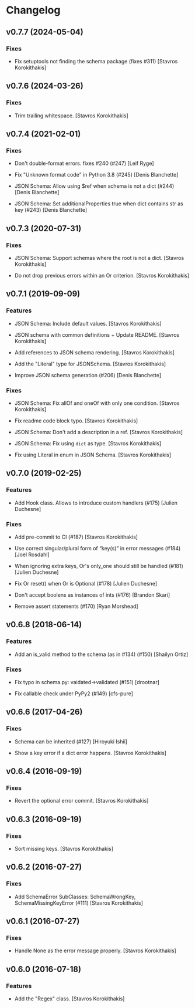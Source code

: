 # Changelog


## v0.7.7 (2024-05-04)

### Fixes

* Fix setuptools not finding the schema package (fixes #311) [Stavros Korokithakis]


## v0.7.6 (2024-03-26)

### Fixes

* Trim trailing whitespace. [Stavros Korokithakis]


## v0.7.4 (2021-02-01)

### Fixes

* Don't double-format errors. fixes #240 (#247) [Leif Ryge]

* Fix "Unknown format code" in Python 3.8 (#245) [Denis Blanchette]

* JSON Schema: Allow using $ref when schema is not a dict (#244) [Denis Blanchette]

* JSON Schema: Set additionalProperties true when dict contains str as key (#243) [Denis Blanchette]


## v0.7.3 (2020-07-31)

### Fixes

* JSON Schema: Support schemas where the root is not a dict. [Stavros Korokithakis]

* Do not drop previous errors within an Or criterion. [Stavros Korokithakis]


## v0.7.1 (2019-09-09)

### Features

* JSON Schema: Include default values. [Stavros Korokithakis]

* JSON schema with common definitions + Update README. [Stavros Korokithakis]

* Add references to JSON schema rendering. [Stavros Korokithakis]

* Add the "Literal" type for JSONSchema. [Stavros Korokithakis]

* Improve JSON schema generation (#206) [Denis Blanchette]

### Fixes

* JSON Schema: Fix allOf and oneOf with only one condition. [Stavros Korokithakis]

* Fix readme code block typo. [Stavros Korokithakis]

* JSON Schema: Don't add a description in a ref. [Stavros Korokithakis]

* JSON Schema: Fix using `dict` as type. [Stavros Korokithakis]

* Fix using Literal in enum in JSON Schema. [Stavros Korokithakis]


## v0.7.0 (2019-02-25)

### Features

* Add Hook class. Allows to introduce custom handlers (#175) [Julien Duchesne]

### Fixes

* Add pre-commit to CI (#187) [Stavros Korokithakis]

* Use correct singular/plural form of “key(s)” in error messages (#184) [Joel Rosdahl]

* When ignoring extra keys,  Or's only_one should still be handled (#181) [Julien Duchesne]

* Fix Or reset() when Or is Optional (#178) [Julien Duchesne]

* Don't accept boolens as instances of ints (#176) [Brandon Skari]

* Remove assert statements (#170) [Ryan Morshead]


## v0.6.8 (2018-06-14)

### Features

* Add an is_valid method to the schema (as in #134) (#150) [Shailyn Ortiz]

### Fixes

* Fix typo in schema.py: vaidated->validated (#151) [drootnar]

* Fix callable check under PyPy2 (#149) [cfs-pure]


## v0.6.6 (2017-04-26)

### Fixes

* Schema can be inherited (#127) [Hiroyuki Ishii]

* Show a key error if a dict error happens. [Stavros Korokithakis]


## v0.6.4 (2016-09-19)

### Fixes

* Revert the optional error commit. [Stavros Korokithakis]


## v0.6.3 (2016-09-19)

### Fixes

* Sort missing keys. [Stavros Korokithakis]


## v0.6.2 (2016-07-27)

### Fixes

* Add SchemaError SubClasses: SchemaWrongKey, SchemaMissingKeyError (#111) [Stavros Korokithakis]


## v0.6.1 (2016-07-27)

### Fixes

* Handle None as the error message properly. [Stavros Korokithakis]


## v0.6.0 (2016-07-18)

### Features

* Add the "Regex" class. [Stavros Korokithakis]


